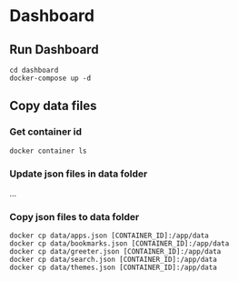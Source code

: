 # Dashboard

## Run Dashboard

```
cd dashboard
docker-compose up -d
```

## Copy data files

### Get container id

```
docker container ls
```

### Update json files in data folder

...

### Copy json files to data folder

```
docker cp data/apps.json [CONTAINER_ID]:/app/data
docker cp data/bookmarks.json [CONTAINER_ID]:/app/data
docker cp data/greeter.json [CONTAINER_ID]:/app/data
docker cp data/search.json [CONTAINER_ID]:/app/data
docker cp data/themes.json [CONTAINER_ID]:/app/data
```